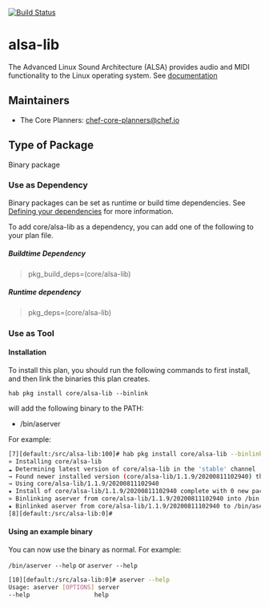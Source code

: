 [![Build Status](https://chefcorp-partnerengineering.visualstudio.com/Chef%20Base%20Plans/_apis/build/status/chef-base-plans.alsa-lib?branchName=master)](https://chefcorp-partnerengineering.visualstudio.com/Chef%20Base%20Plans/_build/latest?definitionId=196&branchName=master)
# alsa-lib

The Advanced Linux Sound Architecture (ALSA) provides audio and MIDI functionality to the Linux operating system.  See [documentation](https://alsa-project.org/wiki/Main_Page)

## Maintainers

* The Core Planners: <chef-core-planners@chef.io>

## Type of Package

Binary package

### Use as Dependency

Binary packages can be set as runtime or build time dependencies. See [Defining your dependencies](https://www.habitat.sh/docs/developing-packages/developing-packages/#sts=Define%20Your%20Dependencies) for more information.

To add core/alsa-lib as a dependency, you can add one of the following to your plan file.

##### Buildtime Dependency

> pkg_build_deps=(core/alsa-lib)

##### Runtime dependency

> pkg_deps=(core/alsa-lib)

### Use as Tool

#### Installation

To install this plan, you should run the following commands to first install, and then link the binaries this plan creates.

``hab pkg install core/alsa-lib --binlink``

will add the following binary to the PATH:

* /bin/aserver

For example:

```bash
[7][default:/src/alsa-lib:100]# hab pkg install core/alsa-lib --binlink
» Installing core/alsa-lib
☁ Determining latest version of core/alsa-lib in the 'stable' channel
→ Found newer installed version (core/alsa-lib/1.1.9/20200811102940) than remote version (core/alsa-lib/1.1.9/20200404040530)
→ Using core/alsa-lib/1.1.9/20200811102940
★ Install of core/alsa-lib/1.1.9/20200811102940 complete with 0 new packages installed.
» Binlinking aserver from core/alsa-lib/1.1.9/20200811102940 into /bin
★ Binlinked aserver from core/alsa-lib/1.1.9/20200811102940 to /bin/aserver
[8][default:/src/alsa-lib:0]#
```

#### Using an example binary

You can now use the binary as normal.  For example:

``/bin/aserver --help`` or ``aserver --help``

```bash
[10][default:/src/alsa-lib:0]# aserver --help
Usage: aserver [OPTIONS] server
--help                  help
```
